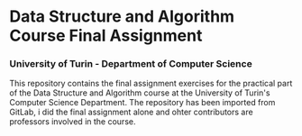 # Data Structure and Algorithm Course Final Assignment
### University of Turin - Department of Computer Science

This repository contains the final assignment exercises for the practical part of the Data Structure and Algorithm course at the University of Turin's Computer Science Department. The repository has been imported from GitLab, i did the final assignment alone and ohter contributors are professors involved in the course. 
